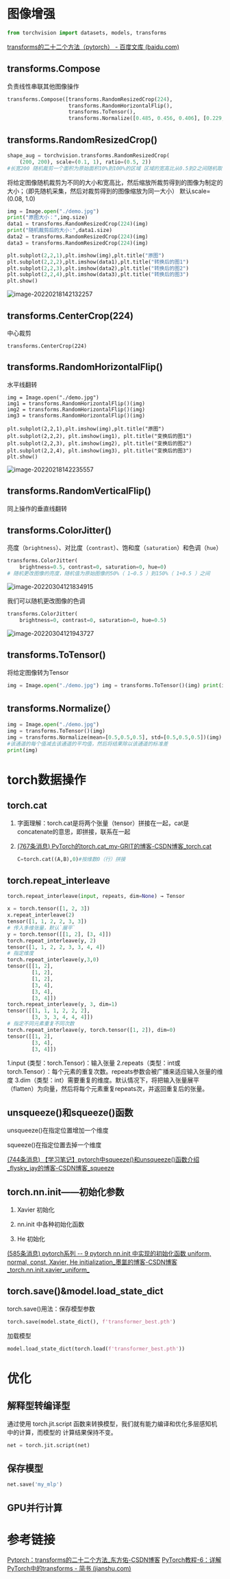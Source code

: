 # 图像增强

```python
from torchvision import datasets, models, transforms
```

[transforms的二十二个方法（pytorch） - 百度文库 (baidu.com)](https://wenku.baidu.com/view/3c743f6ecc84b9d528ea81c758f5f61fb73628c3.html)

## transforms.Compose

负责线性串联其他图像操作

```python
transforms.Compose([transforms.RandomResizedCrop(224),
 					transforms.RandomHorizontalFlip(),
                    transforms.ToTensor(),
                    transforms.Normalize([0.485, 0.456, 0.406], [0.229, 0.224, 0.225])])
```

## transforms.RandomResizedCrop()

```python
shape_aug = torchvision.transforms.RandomResizedCrop(
    (200, 200), scale=(0.1, 1), ratio=(0.5, 2))
#长宽200 随机裁剪一个面积为原始面积10%到100%的区域 区域的宽高比从0.5到2之间随机取值
```

将给定图像随机裁剪为不同的大小和宽高比，然后缩放所裁剪得到的图像为制定的大小；（即先随机采集，然后对裁剪得到的图像缩放为同一大小）
默认scale=(0.08, 1.0)

```python
img = Image.open("./demo.jpg")
print("原图大小：",img.size)
data1 = transforms.RandomResizedCrop(224)(img)
print("随机裁剪后的大小:",data1.size)
data2 = transforms.RandomResizedCrop(224)(img)
data3 = transforms.RandomResizedCrop(224)(img)

plt.subplot(2,2,1),plt.imshow(img),plt.title("原图")
plt.subplot(2,2,2),plt.imshow(data1),plt.title("转换后的图1")
plt.subplot(2,2,3),plt.imshow(data2),plt.title("转换后的图2")
plt.subplot(2,2,4),plt.imshow(data3),plt.title("转换后的图3")
plt.show()
```

![image-20220218142132257](C:\Users\13288\AppData\Roaming\Typora\typora-user-images\image-20220218142132257.png)

## transforms.CenterCrop(224)

中心裁剪

```
transforms.CenterCrop(224)
```

## transforms.RandomHorizontalFlip()

水平线翻转

```
img = Image.open("./demo.jpg")
img1 = transforms.RandomHorizontalFlip()(img)
img2 = transforms.RandomHorizontalFlip()(img)
img3 = transforms.RandomHorizontalFlip()(img)

plt.subplot(2,2,1),plt.imshow(img),plt.title("原图")
plt.subplot(2,2,2), plt.imshow(img1), plt.title("变换后的图1")
plt.subplot(2,2,3), plt.imshow(img2), plt.title("变换后的图2")
plt.subplot(2,2,4), plt.imshow(img3), plt.title("变换后的图3")
plt.show()
```

![image-20220218142235557](C:\Users\13288\AppData\Roaming\Typora\typora-user-images\image-20220218142235557.png)

## transforms.RandomVerticalFlip()

同上操作的垂直线翻转

## transforms.ColorJitter()

亮度（`brightness`）、对比度（`contrast`）、饱和度（`saturation`）和色调（`hue`）

```python
transforms.ColorJitter(
    brightness=0.5, contrast=0, saturation=0, hue=0)
# 随机更改图像的亮度，随机值为原始图像的50%（ 1−0.5 ）到150%（ 1+0.5 ）之间
```

![image-20220304121834915](C:\Users\13288\AppData\Roaming\Typora\typora-user-images\image-20220304121834915.png)

我们可以随机更改图像的色调

```python
transforms.ColorJitter(
    brightness=0, contrast=0, saturation=0, hue=0.5)
```

![image-20220304121943727](C:\Users\13288\AppData\Roaming\Typora\typora-user-images\image-20220304121943727.png)

## transforms.ToTensor() 

将给定图像转为Tensor

```python
img = Image.open("./demo.jpg") img = transforms.ToTensor()(img) print(img)
```



## transforms.Normalize(）

```python 
img = Image.open("./demo.jpg")
img = transforms.ToTensor()(img)
img = transforms.Normalize(mean=[0.5,0.5,0.5], std=[0.5,0.5,0.5])(img)
#该通道的每个值减去该通道的平均值，然后将结果除以该通道的标准差
print(img)
```

# torch数据操作

## torch.cat

1. 字面理解：torch.cat是将两个张量（tensor）拼接在一起，cat是concatenate的意思，即拼接，联系在一起

2. [(767条消息) PyTorch的torch.cat_my-GRIT的博客-CSDN博客_torch.cat](https://blog.csdn.net/qq_39709535/article/details/80803003)

   ```python
   C=torch.cat((A,B),0)#按维数0（行）拼接
   ```


## torch.repeat_interleave

```python
torch.repeat_interleave(input, repeats, dim=None) → Tensor

x = torch.tensor([1, 2, 3])
x.repeat_interleave(2)
tensor([1, 1, 2, 2, 3, 3])
# 传入多维张量，默认`展平`
y = torch.tensor([[1, 2], [3, 4]])
torch.repeat_interleave(y, 2)
tensor([1, 1, 2, 2, 3, 3, 4, 4])
# 指定维度
torch.repeat_interleave(y,3,0)
tensor([[1, 2],
        [1, 2],
        [1, 2],
        [3, 4],
        [3, 4],
        [3, 4]])
torch.repeat_interleave(y, 3, dim=1)
tensor([[1, 1, 1, 2, 2, 2],
        [3, 3, 3, 4, 4, 4]])
# 指定不同元素重复不同次数
torch.repeat_interleave(y, torch.tensor([1, 2]), dim=0)
tensor([[1, 2],
        [3, 4],
        [3, 4]])
```

1.input (类型：torch.Tensor)：输入张量
2.repeats（类型：int或torch.Tensor）：每个元素的重复次数。repeats参数会被广播来适应输入张量的维度
3.dim（类型：int）需要重复的维度。默认情况下，将把输入张量展平（flatten）为向量，然后将每个元素重复repeats次，并返回重复后的张量。



## unsqueeze()和squeeze()函数

unsqueeze()在指定位置增加一个维度

squeeze()在指定位置去掉一个维度

[(744条消息) 【学习笔记】pytorch中squeeze()和unsqueeze()函数介绍_flysky_jay的博客-CSDN博客_squeeze](https://blog.csdn.net/flysky_jay/article/details/81607289)



## torch.nn.init——初始化参数

1. Xavier 初始化

2. nn.init 中各种初始化函数

3. He 初始化

[(585条消息) pytorch系列 -- 9 pytorch nn.init 中实现的初始化函数 uniform, normal, const, Xavier, He initialization_墨氲的博客-CSDN博客_torch.nn.init.xavier_uniform_](https://blog.csdn.net/dss_dssssd/article/details/83959474)



## torch.save()&model.load_state_dict

torch.save()用法：保存模型参数

```python
torch.save(model.state_dict(), f'transformer_best.pth')
```

加载模型

```python 
model.load_state_dict(torch.load(f'transformer_best.pth'))
```



# 优化

## 解释型转编译型

通过使⽤ torch.jit.script 函数来转换模型，我们就有能⼒编译和优化多层感知机中的计算，而模型的 计算结果保持不变。

```python
net = torch.jit.script(net)
```

## 保存模型

```python
net.save('my_mlp')
```

## GPU并行计算



# 参考链接

[Pytorch：transforms的二十二个方法_东方佑-CSDN博客](https://blog.csdn.net/weixin_32759777/article/details/108022357)
[PyTorch教程-6：详解PyTorch中的transforms - 简书 (jianshu.com)](https://www.jianshu.com/p/ae695df39274)